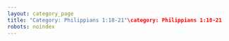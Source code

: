 ```yaml
---
layout: category_page
title: "Category: Philippians 1:18-21"\category: Philippians 1:18-21
robots: noindex
---
```

